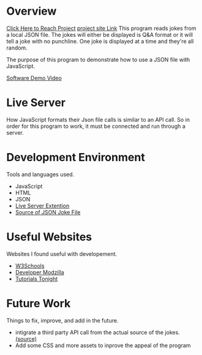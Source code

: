 
# Overview
[Click Here to Reach Project](JokesCSE.html)
[project site Link](https://mikeyhampy.github.io/cse121b/)
This program reads jokes from a local JSON file. The jokes will either be displayed is Q&A format or it will tell a joke with no punchline. One joke is displayed at a time and they're all random.

The purpose of this program to demonstrate how to use a JSON file with JavaScript.

[Software Demo Video](https://youtu.be/38SfRItJ-qo)

# Live Server

How JavaScript formats their Json file calls is similar to an API call. So in order for this program to work, it must be connected and run through a server.

# Development Environment

Tools and languages used.
* JavaScript
* HTML
* JSON
* [Live Server Extention](https://github.com/ritwickdey/vscode-live-server-plus-plus)
* [Source of JSON Joke File](https://github.com/ABSphreak/readme-jokes/blob/master/src/jokes.json)

# Useful Websites

Websites I found useful with developement.
* [W3Schools](https://www.w3schools.com/js/js_json_intro.asp)
* [Developer Modzilla](https://developer.mozilla.org/en-US/docs/Web/API/Fetch_API/Using_Fetch)
* [Tutorials Tonight](https://www.tutorialstonight.com/read-json-file-in-javascript.php#:~:text=%203%20Ways%20To%20Read%20JSON%20In%20JavaScript,from%20a%20server...%203%20Using%20jQuery%20More%20)

# Future Work

Things to fix, improve, and add in the future.
* intigrate a third party API call from the actual source of the jokes. [(source)](https://github.com/ABSphreak/readme-jokes/blob/master/src/jokes.json)
* Add some CSS and more assets to inprove the appeal of the program
